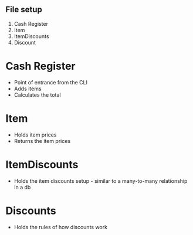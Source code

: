 ## File setup

1. Cash Register
2. Item
3. ItemDiscounts
4. Discount

# Cash Register

- Point of entrance from the CLI
- Adds items
- Calculates the total

# Item

- Holds item prices
- Returns the item prices

# ItemDiscounts

- Holds the item discounts setup - similar to a many-to-many relationship in a db

# Discounts

- Holds the rules of how discounts work
